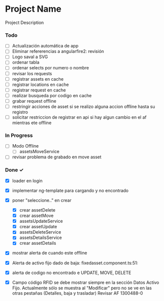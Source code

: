 # Project Name

Project Description

### Todo

- [ ] Actualización automática  de app  
- [ ] Eliminar refererencias  a angularfire2: revisión  
- [ ] Logo saval a SVG  
- [ ] ordenar tabla  
- [ ] ordenar selects por numero o nombre  
- [ ] revisar los requests  
- [ ] registrar assets en cache  
- [ ] registrar locations en cache  
- [ ] registrar request en cache  
- [ ] realizar busqueda por codigo en cache  
- [ ] grabar request offline  
- [ ] restringir acciones de asset si se realizo alguna accion offline hasta su registro  
- [ ] solicitar restriccion de  registrar en api  si hay algun cambio en el af mientras ete offline  

### In Progress

- [ ] Modo Offline  
  - [ ] assetsMoveService  
- [ ] revisar problema de grabado en move asset  

### Done ✓

- [x] loader en login  
- [x] implementar ng-template para cargando y no encontrado  
- [x] poner "seleccione.." en crear  
  - [x] crear assetDelete  
  - [x] crear assetMove  
  - [x] assetsUpdateService  
  - [x] crear assetUpdate  
  - [x] assetsDeleteService  
  - [x] assetsDetailsService  
  - [x] crear assetDetails  
- [x] mostrar alerta de cuando este offline  
- [x] Alerta de activo fijo dado de baja: fixedasset.component.ts:51:  
- [x] alerta de codigo no encontrado e UPDATE, MOVE, DELETE  
- [x] Campo código RFID se debe mostrar siempre en la sección Datos Activo Fijo. Actualmente sólo se muestra al "Modificar" pero no se ve en las otras pestañas (Detalles, baja y trasladar)  Revisar AF 1300488-0  

